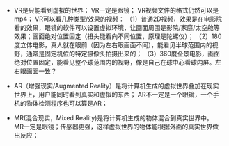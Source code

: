 - VR是只能看到虚拟的世界；
VR一定是眼镜；
VR视频文件的格式仍然可以是mp4；
VR可以看几种类型/效果的视频：
（1）普通2D视频，效果是在电影院看的效果，眼镜的软件可以设置虚拟环境，让画面周围是影院/家庭/太空舱等效果；画面绝对位置固定（扭头能看向不同位置，原理是陀螺仪）；
（2）180度立体电影，真人就在眼前（因为左右眼画面不同），能看见半球范围内的视野，通常是固定机位的特定摄像头拍摄出来的；
（3）360度全景电影，画面绝对位置固定，能看见整个球范围内的视野，像是自己在球中心看球内屏。左右眼画面一致？

- AR（增强现实/Augmented Reality）是将计算机生成的虚拟世界叠加在现实世界上，用户能同时看到真实和虚拟的东西；
AR不一定是一个眼镜，一个手机的物体检测程序也可以算是AR；

- MR(混合现实，Mixed Reality)是将计算机生成的物体混合到真实世界中。
MR一定是眼镜；传感器更强，这样虚拟世界的物体能根据外面的真实世界做出反应；


